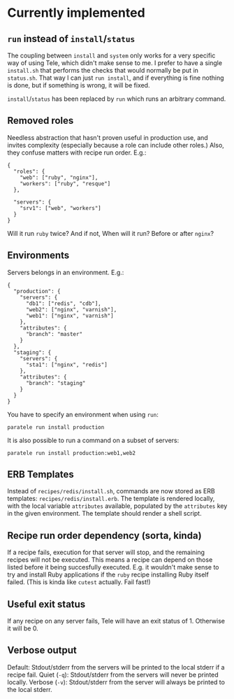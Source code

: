 # Currently implemented

## `run` instead of `install`/`status`

The coupling between `install` and `system` only works for a very specific way of using Tele, which didn't make sense to me. I prefer to have a single `install.sh` that performs the checks that would normally be put in `status.sh`. That way I can just `run install`, and if everything is fine nothing is done, but if something is wrong, it will be fixed.

`install`/`status` has been replaced by `run` which runs an arbitrary command.

## Removed roles

Needless abstraction that hasn't proven useful in production use, and invites complexity (especially because a role can include other roles.) Also, they confuse matters with recipe run order. E.g.:
      
    {
      "roles": {
        "web": ["ruby", "nginx"],
        "workers": ["ruby", "resque"]
      },

      "servers": {
        "srv1": ["web", "workers"]
      }
    }
  
Will it run `ruby` twice? And if not, When will it run? Before or after `nginx`?

## Environments

Servers belongs in an environment. E.g.:

    {
      "production": {
        "servers": {
          "db1": ["redis", "cdb"],
          "web2": ["nginx", "varnish"],
          "web1": ["nginx", "varnish"]
        },
        "attributes": {
          "branch": "master"
        }
      },
      "staging": {
        "servers": {
          "sta1": ["nginx", "redis"]
        },
        "attributes": {
          "branch": "staging"
        }
      }
    }

You have to specify an environment when using `run`:

    paratele run install production

It is also possible to run a command on a subset of servers:

    paratele run install production:web1,web2

## ERB Templates

Instead of `recipes/redis/install.sh`, commands are now stored as ERB templates: `recipes/redis/install.erb`. The template is rendered locally, with the local variable `attributes` available, populated by the `attributes` key in the given environment. The template should render a shell script.

## Recipe run order dependency (sorta, kinda)

If a recipe fails, execution for that server will stop, and the remaining recipes will not be executed. This means a recipe can depend on those listed before it being succesfully executed. E.g. it wouldn't make sense to try and install Ruby applications if the `ruby` recipe installing Ruby itself failed. (This is kinda like `cutest` actually. Fail fast!)

## Useful exit status

If any recipe on any server fails, Tele will have an exit status of 1. Otherwise it will be 0.

## Verbose output

Default: Stdout/stderr from the servers will be printed to the local stderr if a recipe fail.
Quiet (`-q`): Stdout/stderr from the servers will never be printed locally.
Verbose (`-v`): Stdout/stderr from the server will always be printed to the local stderr.
